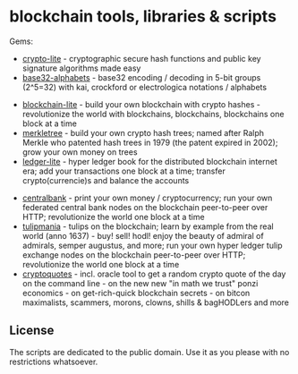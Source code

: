 # blockchain tools, libraries & scripts

Gems:

- [crypto-lite](crypto-lite) - cryptographic secure hash functions and public key signature algorithms made easy
- [base32-alphabets](base32-alphabets) - base32 encoding / decoding in 5-bit groups (2^5=32) with kai, crockford or electrologica notations / alphabets


<!-- break -->

- [blockchain-lite](blockchain-lite)   - build your own blockchain with crypto hashes - revolutionize the world with blockchains, blockchains, blockchains one block at a time
- [merkletree](merkletree)  - build your own crypto hash trees; named after Ralph Merkle who patented hash trees in 1979 (the patent expired in 2002); grow your own money on trees
- [ledger-lite](ledger-lite)  - hyper ledger book for the distributed blockchain internet era; add your transactions one block at a time; transfer crypto(currencie)s and balance the accounts

<!-- gems in progress / alpha
- [p2p](p2p)  - build your own peer-to-peer (p2p) networks; run your own peer-to-peer (p2p) nodes over HTTP
-->


<!-- break -->

- [centralbank](centralbank)  - print your own money / cryptocurrency; run your own federated central bank nodes on the blockchain peer-to-peer over HTTP; revolutionize the world one block at a time
- [tulipmania](tulipmania)  - tulips on the blockchain; learn by example from the real world (anno 1637) - buy! sell! hodl! enjoy the beauty of admiral of admirals, semper augustus, and more; run your own hyper ledger tulip exchange nodes on the blockchain peer-to-peer over HTTP; revolutionize the world one block at a time
- [cryptoquotes](cryptoquotes) - incl. oracle tool to get a random crypto quote of the day on the command line - on the new new "in math we trust" ponzi economics - on get-rich-quick blockchain secrets - on bitcon maximalists, scammers, morons, clowns, shills & bagHODLers and more




## License

The scripts are dedicated to the public domain.
Use it as you please with no restrictions whatsoever.